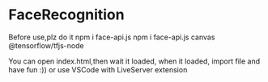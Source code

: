 # FaceRecognition
Before use,plz do it
npm i face-api.js
npm i face-api.js canvas @tensorflow/tfjs-node

You can open index.html,then wait it loaded, when it loaded, import file and have fun :))
or use VSCode with LiveServer extension
